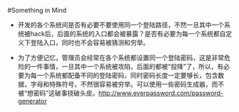 #Something in Mind

* 开发的各个系统间是否有必要不要使用同一个登陆路径，不然一旦其中一个系统被hack后，后面的系统的入口都会被暴露？是否有必要为每一个系统都自定义下登陆入口，同时也不会容易被猜测和穷举。

* 为了方便记忆，管理员会经常在各个系统都设置同一个登陆密码，这是非常危险的一件事情，一旦其中一个系统被攻陷，后面的都被“投降”了，所以，有必要为每一个系统都配备不同的登陆密码，同时密码长度一定要够长，包含数据，字母和特殊符号，不然很容易被穷举。可以使用一些密码生成器，而不被“想密码”这破事挠破头皮。<a href="http://www.everpassword.com/password-generator">http://www.everpassword.com/password-generator</a>
